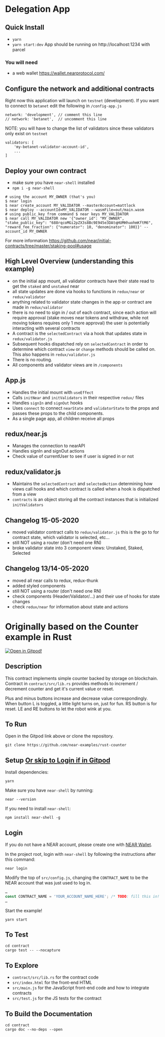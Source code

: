 Delegation App
=================================

## Quick Install
- `yarn`
- `yarn start:dev`
App should be running on http://localhost:1234 with parcel

### You will need
- a web wallet https://wallet.nearprotocol.com/

## Configure the network and additional contracts
Right now this application will launch on `testnet` (development).
If you want to connect to `betanet` edit the following in `/config-app.js`
```
network: 'development', // comment this line
// network: 'betanet',  // uncomment this line
```
NOTE: you will have to change the list of validators since these validators only exist on `testnet`
```
validators: [
    'my-betanet-validator-account-id',
    ...
]
```

## Deploy your own contract
- make sure you have `near-shell` installed
- `npm i -g near-shell`
```
# using the account MY_OWNER (that's you)
$ near login
$ near create_account MY_VALIDATOR --masterAccount=mattlock
$ near deploy --accountId=MY_VALIDATOR --wasmFile=out/main.wasm
# using public_key from command $ near keys MY_VALIDATOR
$ near call MY_VALIDATOR new '{"owner_id": "MY_OWNER", "stake_public_key": "688rqcoMGi2pZX3s8Bc9E945e3DAtqHUMHhuohmKftM6", "reward_fee_fraction": {"numerator": 10, "denominator": 100}}' --account_id MY_OWNER
```
For more information https://github.com/near/initial-contracts/tree/master/staking-pool#usage 


## High Level Overview (understanding this example)
- on the initial app mount, all validator contracts have their state read to get the `staked` and `unstaked` near
- all state updates are done via hooks to functions in `redux/near` or `redux/validator`
- anything related to validator state changes in the app or contract are made in `redux/validator`
- there is no need to sign in / out of each contract, since each action will require approval (stake moves near tokens and withdraw, while not moving tokens requires only 1 more approval) the user is potentially interacting with several contracts
- A contract is the `selectedContract` via a hook that updates state in `redux/validator.js`
- Subsequent hooks dispatched rely on `selectedContract` in order to determine which contract `view` or `change` methods should be called on. This also happens in `redux/validator.js`
- There is no routing.
- All components and validator views are in `/components`

## App.js
- Handles the initial mount with `useEffect`
- Calls `initNear` and `initValidators` in their respective `redux/` files
- Handles `signIn` and `signOut` hooks
- Uses `connect` to connect `nearState` and `validatorState` to the props and passes these props to the child components.
- As a single page app, all children receive all props

## redux/near.js
- Manages the connection to nearAPI
- Handles signIn and signOut actions
- Check value of currentUser to see if user is signed in or not

## redux/validator.js
- Maintains the `selectedContract` and `selectedAction` determining how views call hooks and which contract is called when a hook is dispatched from a view
- `contracts` is an object storing all the contract instances that is initialized `initValidators`

## Changelog 15-05-2020
- moved validator contract calls to `redux/validator.js` this is the go to for contract state, which validator is selected, etc...
- still NOT using a router (don't need one RN)
- broke validator state into 3 component views: Unstaked, Staked, Selected

## Changelog 13/14-05-2020
- moved all near calls to redux, redux-thunk
- added styled components
- still NOT using a router (don't need one RN)
- check components (Header/Validator/...) and their use of hooks for state changes
- check `redux/near` for information about state and actions


Originally based on the Counter example in Rust
=================================

[![Open in Gitpod!](https://gitpod.io/button/open-in-gitpod.svg)](https://gitpod.io/#https://github.com/near-examples/rust-counter)

<!-- MAGIC COMMENT: DO NOT DELETE! Everything above this line is hidden on NEAR Examples page -->

## Description

This contract implements simple counter backed by storage on blockchain.
Contract in `contract/src/lib.rs` provides methods to increment / decrement counter and get it's current value or reset.

Plus and minus buttons increase and decrease value correspondingly. When button L is toggled, a little light turns on, just for fun. RS button is for reset. LE and RE buttons to let the robot wink at you.

## To Run
Open in the Gitpod link above or clone the repository.

```
git clone https://github.com/near-examples/rust-counter
```


## Setup [Or skip to Login if in Gitpod](#login)
Install dependencies:

```
yarn
```

Make sure you have `near-shell` by running:

```
near --version
```

If you need to install `near-shell`:

```
npm install near-shell -g
```

## Login
If you do not have a NEAR account, please create one with [NEAR Wallet](https://wallet.nearprotocol.com).

In the project root, login with `near-shell` by following the instructions after this command:

```
near login
```

Modify the top of `src/config.js`, changing the `CONTRACT_NAME` to be the NEAR account that was just used to log in.

```javascript
…
const CONTRACT_NAME = 'YOUR_ACCOUNT_NAME_HERE'; /* TODO: fill this in! */
…
```

Start the example!

```
yarn start
```

## To Test

```
cd contract
cargo test -- --nocapture
```

## To Explore

- `contract/src/lib.rs` for the contract code
- `src/index.html` for the front-end HTML
- `src/main.js` for the JavaScript front-end code and how to integrate contracts
- `src/test.js` for the JS tests for the contract

## To Build the Documentation

```
cd contract
cargo doc --no-deps --open
```
